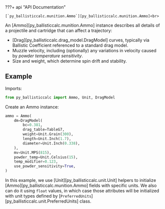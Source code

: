 ???+ api "API Documentation"

    [`py_ballisticcalc.munition.Ammo`][py_ballisticcalc.munition.Ammo]<br>

An [Ammo][py_ballisticcalc.munition.Ammo] instance describes all details of a projectile and cartridge that can affect a trajectory:

- [Drag][py_ballisticcalc.drag_model.DragModel] curves, typically via Ballistic Coefficient referenced to a standard drag model.
- Muzzle velocity, including (optionally) any variations in velocity caused by _powder temperature sensitivity_.
- Size and weight, which determine spin drift and stability.

## Example

Imports:
```python
from py_ballisticcalc import Ammo, Unit, DragModel
```

Create an Ammo instance:
```python
ammo = Ammo(
    dm=DragModel(
        bc=0.381,
        drag_table=TableG7,
        weight=Unit.Grain(300),
        length=Unit.Inch(1.7),
        diameter=Unit.Inch(0.338),
    ),
    mv=Unit.MPS(815),
    powder_temp=Unit.Celsius(15),
    temp_modifier=0.123,
    use_powder_sensitivity=True,
)
```
In this example, we use [Unit][py_ballisticcalc.unit.Unit] helpers to initialize [Ammo][py_ballisticcalc.munition.Ammo] fields with specific units.
We also can do it using `float` values, in which case those attributes will be initialized with unit types defined by [`PreferredUnits`][py_ballisticcalc.unit.PreferredUnits] class.
